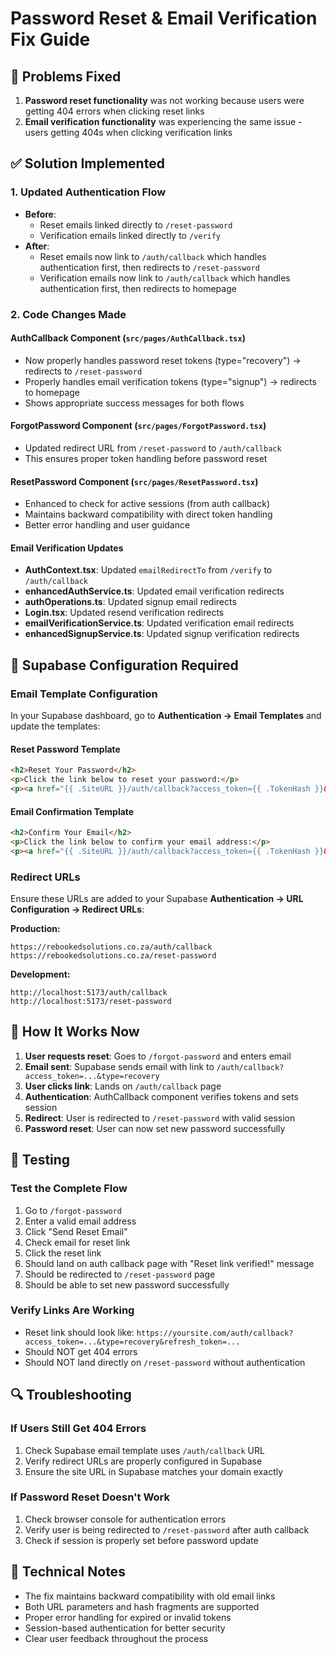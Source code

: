 # Password Reset & Email Verification Fix Guide

## 🚨 Problems Fixed
1. **Password reset functionality** was not working because users were getting 404 errors when clicking reset links
2. **Email verification functionality** was experiencing the same issue - users getting 404s when clicking verification links

## ✅ Solution Implemented

### 1. Updated Authentication Flow
- **Before**:
  - Reset emails linked directly to `/reset-password`
  - Verification emails linked directly to `/verify`
- **After**:
  - Reset emails now link to `/auth/callback` which handles authentication first, then redirects to `/reset-password`
  - Verification emails now link to `/auth/callback` which handles authentication first, then redirects to homepage

### 2. Code Changes Made

#### AuthCallback Component (`src/pages/AuthCallback.tsx`)
- Now properly handles password reset tokens (type="recovery") → redirects to `/reset-password`
- Properly handles email verification tokens (type="signup") → redirects to homepage
- Shows appropriate success messages for both flows

#### ForgotPassword Component (`src/pages/ForgotPassword.tsx`)
- Updated redirect URL from `/reset-password` to `/auth/callback`
- This ensures proper token handling before password reset

#### ResetPassword Component (`src/pages/ResetPassword.tsx`)
- Enhanced to check for active sessions (from auth callback)
- Maintains backward compatibility with direct token handling
- Better error handling and user guidance

#### Email Verification Updates
- **AuthContext.tsx**: Updated `emailRedirectTo` from `/verify` to `/auth/callback`
- **enhancedAuthService.ts**: Updated email verification redirects
- **authOperations.ts**: Updated signup email redirects
- **Login.tsx**: Updated resend verification redirects
- **emailVerificationService.ts**: Updated verification email redirects
- **enhancedSignupService.ts**: Updated signup verification redirects

## 🔧 Supabase Configuration Required

### Email Template Configuration
In your Supabase dashboard, go to **Authentication → Email Templates** and update the templates:

#### Reset Password Template
```html
<h2>Reset Your Password</h2>
<p>Click the link below to reset your password:</p>
<p><a href="{{ .SiteURL }}/auth/callback?access_token={{ .TokenHash }}&type=recovery&refresh_token={{ .RefreshTokenHash }}">Reset Password</a></p>
```

#### Email Confirmation Template
```html
<h2>Confirm Your Email</h2>
<p>Click the link below to confirm your email address:</p>
<p><a href="{{ .SiteURL }}/auth/callback?access_token={{ .TokenHash }}&type=signup&refresh_token={{ .RefreshTokenHash }}">Confirm Email</a></p>
```

### Redirect URLs
Ensure these URLs are added to your Supabase **Authentication → URL Configuration → Redirect URLs**:

**Production:**
```
https://rebookedsolutions.co.za/auth/callback
https://rebookedsolutions.co.za/reset-password
```

**Development:**
```
http://localhost:5173/auth/callback
http://localhost:5173/reset-password
```

## 🔄 How It Works Now

1. **User requests reset**: Goes to `/forgot-password` and enters email
2. **Email sent**: Supabase sends email with link to `/auth/callback?access_token=...&type=recovery`
3. **User clicks link**: Lands on `/auth/callback` page
4. **Authentication**: AuthCallback component verifies tokens and sets session
5. **Redirect**: User is redirected to `/reset-password` with valid session
6. **Password reset**: User can now set new password successfully

## 🧪 Testing

### Test the Complete Flow
1. Go to `/forgot-password`
2. Enter a valid email address
3. Click "Send Reset Email"
4. Check email for reset link
5. Click the reset link
6. Should land on auth callback page with "Reset link verified!" message
7. Should be redirected to `/reset-password` page
8. Should be able to set new password successfully

### Verify Links Are Working
- Reset link should look like: `https://yoursite.com/auth/callback?access_token=...&type=recovery&refresh_token=...`
- Should NOT get 404 errors
- Should NOT land directly on `/reset-password` without authentication

## 🔍 Troubleshooting

### If Users Still Get 404 Errors
1. Check Supabase email template uses `/auth/callback` URL
2. Verify redirect URLs are properly configured in Supabase
3. Ensure the site URL in Supabase matches your domain exactly

### If Password Reset Doesn't Work
1. Check browser console for authentication errors
2. Verify user is being redirected to `/reset-password` after auth callback
3. Check if session is properly set before password update

## 📝 Technical Notes

- The fix maintains backward compatibility with old email links
- Both URL parameters and hash fragments are supported
- Proper error handling for expired or invalid tokens
- Session-based authentication for better security
- Clear user feedback throughout the process
